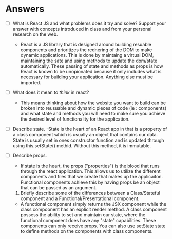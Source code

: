 # Answers




- [ ] What is React JS and what problems does it try and solve? Support your answer with concepts introduced in class and from your personal research on the web.
    - React is a JS library that is designed around building resuable components and prioritizes the rednering of the DOM to make dynamic applications. This is done by maintaing a virtual DOM, maintaining the sate and using methods to update the dom/state automatically. These passing of state and methods as props is how React is known to be unopionated because it only includes what is necessary for building your application. Anything else must be imported.

- [ ] What does it mean to _think_ in react?  
    - This means thinking about how the website you want to build can be broken into reusuable and dynamic pieces of code (ie : components) and what state and methods you will need to make sure you achieve the desired level of functionality for the application.

- [ ] Describe state.
    -State is the heart of an React app in that is a property of a class component which is usually an object that contains our data. State is usually set in ones constructor function and is updated through using this.setState() methid. Without this method, it is immutable. 

- [ ] Describe props.
  - If state is the heart, the props ("properties") is the blood that runs through the react application. This allows us to utilize the different components and files that we create that makes up the applicaiton. Functional components achieve this by having props be an object that can be passed as an argument.

  1.  Briefly describe some of the differences between a Class/Stateful component and a Functional/Presentational component.
    - A functional component simply returns the JSX component while the class compoonent has an explicit render method. A class component possess the ability to set and maintain our state, where the functional component does have any "state" capabilities. These components can only receive props. You can also use setState state to define methods on the components with class components. 